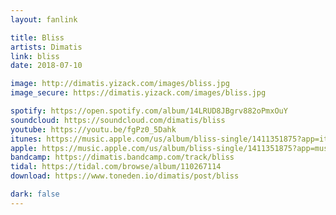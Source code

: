 ```yaml
---
layout: fanlink

title: Bliss
artists: Dimatis
link: bliss
date: 2018-07-10

image: http://dimatis.yizack.com/images/bliss.jpg
image_secure: https://dimatis.yizack.com/images/bliss.jpg

spotify: https://open.spotify.com/album/14LRUD8JBgrv882oPmxOuY
soundcloud: https://soundcloud.com/dimatis/bliss
youtube: https://youtu.be/fgPz0_5Dahk
itunes: https://music.apple.com/us/album/bliss-single/1411351875?app=itunes
apple: https://music.apple.com/us/album/bliss-single/1411351875?app=music
bandcamp: https://dimatis.bandcamp.com/track/bliss
tidal: https://tidal.com/browse/album/110267114
download: https://www.toneden.io/dimatis/post/bliss

dark: false
---
```

